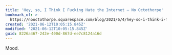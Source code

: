 ```yaml
---
title: 'Hey, so, I Think I Fucking Hate the Internet — No Octothorpe'
bookmark_of: >-
  https://nooctothorpe.squarespace.com/blog/2021/6/4/hey-so-i-think-i-fucking-hate-the-internet
created: '2021-06-12T10:05:15.845Z'
modified: '2021-06-12T10:05:15.845Z'
guid: 8226a467-242e-400d-867d-ee7c8124a16d
---
```

Mood. 
